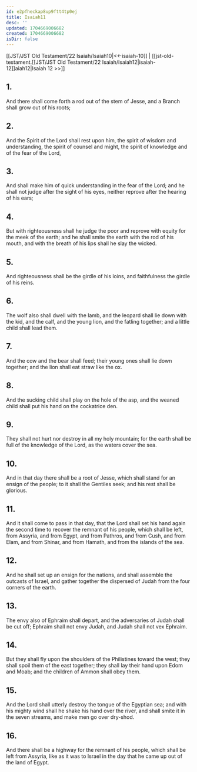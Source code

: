 ```yaml
---
id: e2pfheckap8up9ftt4tp0ej
title: Isaiah11
desc: ''
updated: 1704669006682
created: 1704669006682
isDir: false
---
```

[[JST/JST Old Testament/22 Isaiah/Isaiah10|<<-isaiah-10]] | [[jst-old-testament.[[JST/JST Old Testament/22 Isaiah/Isaiah12|isaiah-12]]aiah12|Isaiah 12 >>]]
## 1.
And there shall come forth a rod out of the stem of Jesse, and a Branch shall grow out of his roots;
## 2.
And the Spirit of the Lord shall rest upon him, the spirit of wisdom and understanding, the spirit of counsel and might, the spirit of knowledge and of the fear of the Lord,
## 3.
And shall make him of quick understanding in the fear of the Lord; and he shall not judge after the sight of his eyes, neither reprove after the hearing of his ears;
## 4.
But with righteousness shall he judge the poor and reprove with equity for the meek of the earth; and he shall smite the earth with the rod of his mouth, and with the breath of his lips shall he slay the wicked.
## 5.
And righteousness shall be the girdle of his loins, and faithfulness the girdle of his reins.
## 6.
The wolf also shall dwell with the lamb, and the leopard shall lie down with the kid, and the calf, and the young lion, and the fatling together; and a little child shall lead them.
## 7.
And the cow and the bear shall feed; their young ones shall lie down together; and the lion shall eat straw like the ox.
## 8.
And the sucking child shall play on the hole of the asp, and the weaned child shall put his hand on the cockatrice den.
## 9.
They shall not hurt nor destroy in all my holy mountain; for the earth shall be full of the knowledge of the Lord, as the waters cover the sea.
## 10.
And in that day there shall be a root of Jesse, which shall stand for an ensign of the people; to it shall the Gentiles seek; and his rest shall be glorious.
## 11.
And it shall come to pass in that day, that the Lord shall set his hand again the second time to recover the remnant of his people, which shall be left, from Assyria, and from Egypt, and from Pathros, and from Cush, and from Elam, and from Shinar, and from Hamath, and from the islands of the sea.
## 12.
And he shall set up an ensign for the nations, and shall assemble the outcasts of Israel, and gather together the dispersed of Judah from the four corners of the earth.
## 13.
The envy also of Ephraim shall depart, and the adversaries of Judah shall be cut off; Ephraim shall not envy Judah, and Judah shall not vex Ephraim.
## 14.
But they shall fly upon the shoulders of the Philistines toward the west; they shall spoil them of the east together; they shall lay their hand upon Edom and Moab; and the children of Ammon shall obey them.
## 15.
And the Lord shall utterly destroy the tongue of the Egyptian sea; and with his mighty wind shall he shake his hand over the river, and shall smite it in the seven streams, and make men go over dry-shod.
## 16.
And there shall be a highway for the remnant of his people, which shall be left from Assyria, like as it was to Israel in the day that he came up out of the land of Egypt.

